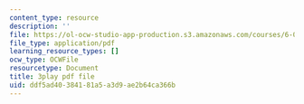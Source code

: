 ```yaml
---
content_type: resource
description: ''
file: https://ol-ocw-studio-app-production.s3.amazonaws.com/courses/6-0001-introduction-to-computer-science-and-programming-in-python-fall-2016/ddf5ad40384181a5a3d9ae2b64ca366b_WPSeyjX1-4s.pdf
file_type: application/pdf
learning_resource_types: []
ocw_type: OCWFile
resourcetype: Document
title: 3play pdf file
uid: ddf5ad40-3841-81a5-a3d9-ae2b64ca366b
---
```


